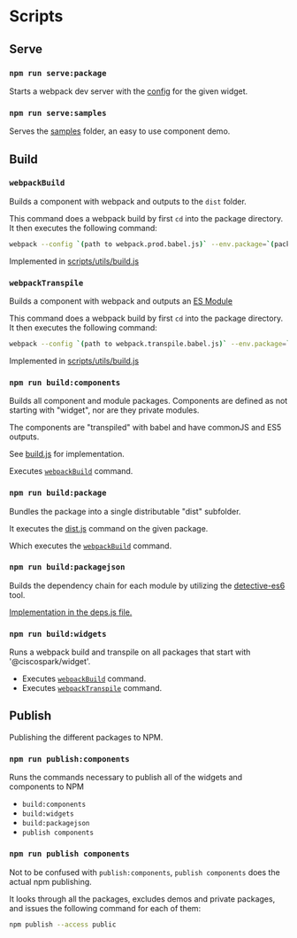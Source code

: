 # Scripts

## Serve

### `npm run serve:package`

Starts a webpack dev server with the [config](./scripts/webpack/webpack.dev.babel.js) for the given widget.

### `npm run serve:samples`

Serves the [samples](./samples) folder, an easy to use component demo.

## Build

### `webpackBuild`

Builds a component with webpack and outputs to the `dist` folder.

This command does a webpack build by first `cd` into the package directory.
It then executes the following command:

```bash
webpack --config `(path to webpack.prod.babel.js)` --env.package=`(package name)`
```

Implemented in [scripts/utils/build.js](./scripts/utils/build.js)

### `webpackTranspile`

Builds a component with webpack and outputs an [ES Module](https://hacks.mozilla.org/2018/03/es-modules-a-cartoon-deep-dive/)

This command does a webpack build by first `cd` into the package directory.
It then executes the following command:

```bash
webpack --config `(path to webpack.transpile.babel.js)` --env.package=`(package name)`
```

Implemented in [scripts/utils/build.js](./scripts/utils/build.js)

### `npm run build:components`

Builds all component and module packages. Components are defined as not starting with "widget", nor are they private modules.

The components are "transpiled" with babel and have commonJS and ES5 outputs.

See [build.js](./scripts/utils/build.js) for implementation.

Executes [`webpackBuild`](#webpackBuild) command.

### `npm run build:package`

Bundles the package into a single distributable "dist" subfolder.

It executes the [dist.js](./scripts/build/commands/dist.js) command on the given package.

Which executes the [`webpackBuild`](#webpackBuild) command.

### `npm run build:packagejson`

Builds the dependency chain for each module by utilizing the [detective-es6](https://github.com/dependents/node-detective-es6) tool.

[Implementation in the deps.js file.](./scripts/utils/deps.js)

### `npm run build:widgets`

Runs a webpack build and transpile on all packages that start with '@ciscospark/widget'.

* Executes [`webpackBuild`](#webpackBuild) command.
* Executes [`webpackTranspile`](#webpackTranspile) command.

## Publish

Publishing the different packages to NPM.

### `npm run publish:components`

Runs the commands necessary to publish all of the widgets and components to NPM

* `build:components`
* `build:widgets`
* `build:packagejson`
* `publish components`

### `npm run publish components`

Not to be confused with `publish:components`, `publish components` does the actual npm publishing.

It looks through all the packages, excludes demos and private packages, and issues the following command for each of them:

```bash
npm publish --access public
```
